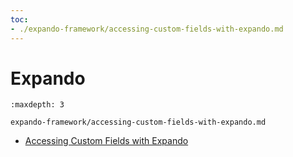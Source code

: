 ```yaml
---
toc:
- ./expando-framework/accessing-custom-fields-with-expando.md
---
```

# Expando

```{toctree}
:maxdepth: 3

expando-framework/accessing-custom-fields-with-expando.md
```

- [Accessing Custom Fields with Expando](./expando-framework/accessing-custom-fields-with-expando.md)